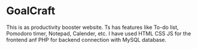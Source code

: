 # GoalCraft
This is as productivity booster website. Ts has features like To-do list, Pomodoro timer, Notepad, Calender, etc. I have used HTML CSS JS for the frontend anf PHP for backend connection with MySQL database.
